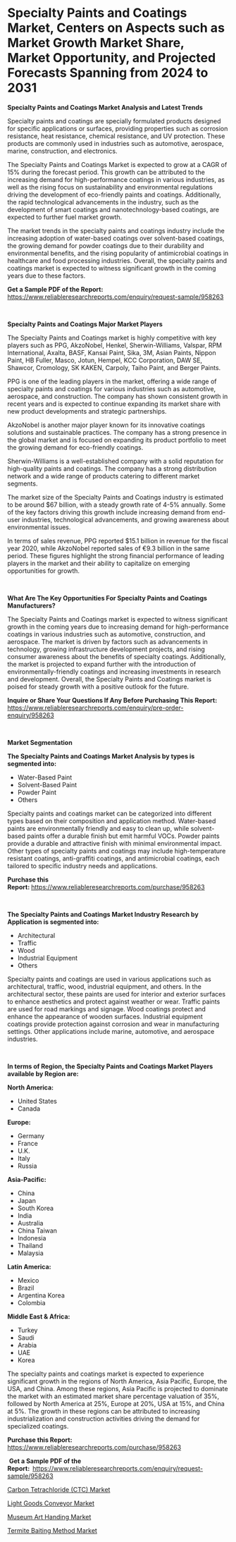 <p><h1>Specialty Paints and Coatings Market, Centers on Aspects such as Market Growth Market Share, Market Opportunity, and Projected Forecasts Spanning from 2024 to 2031</h1></p><p><strong>Specialty Paints and Coatings Market Analysis and Latest Trends</strong></p>
<p><p>Specialty paints and coatings are specially formulated products designed for specific applications or surfaces, providing properties such as corrosion resistance, heat resistance, chemical resistance, and UV protection. These products are commonly used in industries such as automotive, aerospace, marine, construction, and electronics.</p><p>The Specialty Paints and Coatings Market is expected to grow at a CAGR of 15% during the forecast period. This growth can be attributed to the increasing demand for high-performance coatings in various industries, as well as the rising focus on sustainability and environmental regulations driving the development of eco-friendly paints and coatings. Additionally, the rapid technological advancements in the industry, such as the development of smart coatings and nanotechnology-based coatings, are expected to further fuel market growth.</p><p>The market trends in the specialty paints and coatings industry include the increasing adoption of water-based coatings over solvent-based coatings, the growing demand for powder coatings due to their durability and environmental benefits, and the rising popularity of antimicrobial coatings in healthcare and food processing industries. Overall, the specialty paints and coatings market is expected to witness significant growth in the coming years due to these factors.</p></p>
<p><strong>Get a Sample PDF of the Report:&nbsp;</strong> <a href="https://www.reliableresearchreports.com/enquiry/request-sample/958263">https://www.reliableresearchreports.com/enquiry/request-sample/958263</a></p>
<p>&nbsp;</p>
<p><strong>Specialty Paints and Coatings Major Market Players</strong></p>
<p><p>The Specialty Paints and Coatings market is highly competitive with key players such as PPG, AkzoNobel, Henkel, Sherwin-Williams, Valspar, RPM International, Axalta, BASF, Kansai Paint, Sika, 3M, Asian Paints, Nippon Paint, HB Fuller, Masco, Jotun, Hempel, KCC Corporation, DAW SE, Shawcor, Cromology, SK KAKEN, Carpoly, Taiho Paint, and Berger Paints.</p><p>PPG is one of the leading players in the market, offering a wide range of specialty paints and coatings for various industries such as automotive, aerospace, and construction. The company has shown consistent growth in recent years and is expected to continue expanding its market share with new product developments and strategic partnerships.</p><p>AkzoNobel is another major player known for its innovative coatings solutions and sustainable practices. The company has a strong presence in the global market and is focused on expanding its product portfolio to meet the growing demand for eco-friendly coatings.</p><p>Sherwin-Williams is a well-established company with a solid reputation for high-quality paints and coatings. The company has a strong distribution network and a wide range of products catering to different market segments.</p><p>The market size of the Specialty Paints and Coatings industry is estimated to be around $67 billion, with a steady growth rate of 4-5% annually. Some of the key factors driving this growth include increasing demand from end-user industries, technological advancements, and growing awareness about environmental issues.</p><p>In terms of sales revenue, PPG reported $15.1 billion in revenue for the fiscal year 2020, while AkzoNobel reported sales of €9.3 billion in the same period. These figures highlight the strong financial performance of leading players in the market and their ability to capitalize on emerging opportunities for growth.</p></p>
<p>&nbsp;</p>
<p><strong>What Are The Key Opportunities For Specialty Paints and Coatings Manufacturers?</strong></p>
<p><p>The Specialty Paints and Coatings market is expected to witness significant growth in the coming years due to increasing demand for high-performance coatings in various industries such as automotive, construction, and aerospace. The market is driven by factors such as advancements in technology, growing infrastructure development projects, and rising consumer awareness about the benefits of specialty coatings. Additionally, the market is projected to expand further with the introduction of environmentally-friendly coatings and increasing investments in research and development. Overall, the Specialty Paints and Coatings market is poised for steady growth with a positive outlook for the future.</p></p>
<p><strong>Inquire or Share Your Questions If Any Before Purchasing This Report:</strong> <a href="https://www.reliableresearchreports.com/enquiry/pre-order-enquiry/958263">https://www.reliableresearchreports.com/enquiry/pre-order-enquiry/958263</a></p>
<p>&nbsp;</p>
<p><strong>Market Segmentation</strong></p>
<p><strong>The Specialty Paints and Coatings Market Analysis by types is segmented into:</strong></p>
<p><ul><li>Water-Based Paint</li><li>Solvent-Based Paint</li><li>Powder Paint</li><li>Others</li></ul></p>
<p><p>Specialty paints and coatings market can be categorized into different types based on their composition and application method. Water-based paints are environmentally friendly and easy to clean up, while solvent-based paints offer a durable finish but emit harmful VOCs. Powder paints provide a durable and attractive finish with minimal environmental impact. Other types of specialty paints and coatings may include high-temperature resistant coatings, anti-graffiti coatings, and antimicrobial coatings, each tailored to specific industry needs and applications.</p></p>
<p><strong>Purchase this Report:&nbsp;</strong><a href="https://www.reliableresearchreports.com/purchase/958263">https://www.reliableresearchreports.com/purchase/958263</a></p>
<p>&nbsp;</p>
<p><strong>The Specialty Paints and Coatings Market Industry Research by Application is segmented into:</strong></p>
<p><ul><li>Architectural</li><li>Traffic</li><li>Wood</li><li>Industrial Equipment</li><li>Others</li></ul></p>
<p><p>Specialty paints and coatings are used in various applications such as architectural, traffic, wood, industrial equipment, and others. In the architectural sector, these paints are used for interior and exterior surfaces to enhance aesthetics and protect against weather or wear. Traffic paints are used for road markings and signage. Wood coatings protect and enhance the appearance of wooden surfaces. Industrial equipment coatings provide protection against corrosion and wear in manufacturing settings. Other applications include marine, automotive, and aerospace industries.</p></p>
<p>&nbsp;</p>
<p><strong>In terms of Region, the Specialty Paints and Coatings Market Players available by Region are:</strong></p>
<p>
    <p> <strong> North America: </strong>
        <ul>
            <li>United States</li>
            <li>Canada</li>
        </ul>
        </p> 
    <p> <strong> Europe: </strong>
        <ul>
            <li>Germany</li>
            <li>France</li>
            <li>U.K.</li>
            <li>Italy</li>
            <li>Russia</li>
        </ul>
        </p> 
    <p> <strong> Asia-Pacific: </strong>
        <ul>
            <li>China</li>
            <li>Japan</li>
            <li>South Korea</li>
            <li>India</li>
            <li>Australia</li>
            <li>China Taiwan</li>
            <li>Indonesia</li>
            <li>Thailand</li>
            <li>Malaysia</li>
        </ul>
        </p> 
    <p> <strong> Latin America: </strong>
        <ul>
            <li>Mexico</li>
            <li>Brazil</li>
            <li>Argentina Korea</li>
            <li>Colombia</li>
        </ul>
        </p> 
    <p> <strong> Middle East & Africa: </strong>
        <ul>
            <li>Turkey</li>
            <li>Saudi</li>
            <li>Arabia</li>
            <li>UAE</li>
            <li>Korea</li>
        </ul>
    </p>
    </p>
<p><p>The specialty paints and coatings market is expected to experience significant growth in the regions of North America, Asia Pacific, Europe, the USA, and China. Among these regions, Asia Pacific is projected to dominate the market with an estimated market share percentage valuation of 35%, followed by North America at 25%, Europe at 20%, USA at 15%, and China at 5%. The growth in these regions can be attributed to increasing industrialization and construction activities driving the demand for specialized coatings.</p></p>
<p><strong>Purchase this Report: </strong><a href="https://www.reliableresearchreports.com/purchase/958263">https://www.reliableresearchreports.com/purchase/958263</a></p>
<p>&nbsp;<strong>Get a Sample PDF of the Report:&nbsp;&nbsp;</strong><a href="https://www.reliableresearchreports.com/enquiry/request-sample/958263">https://www.reliableresearchreports.com/enquiry/request-sample/958263</a></p>
<p><strong></strong></p>
<p><p><a href="https://view.publitas.com/reportprime-1/carbon-tetrachloride-ctc-market-size-global-industry-overview-market-segmentation-and-forecast-2023-to-2030/">Carbon Tetrachloride (CTC) Market</a></p><p><a href="https://view.publitas.com/reportprime-1/light-goods-conveyor-market-size-growth-outlook-from-2023-to-2030-projecting-at-markets-trends-analysis-by-application-regional-outlook-and-revenue/">Light Goods Conveyor Market</a></p><p><a href="https://view.publitas.com/reportprime-1/museum-art-handing-market-size-reflecting-a-forecast-till-2030-market-by-type-by-application-and-by-geography/">Museum Art Handing Market</a></p><p><a href="https://zircon-bluebell-299.notion.site/Termite-Baiting-Method-Market-Analysis-Examines-its-Scope-on-Growth-Opportunities-and-Forecasted-Tr-5c57387b898a4986a84148cb020ff911">Termite Baiting Method Market</a></p></p>